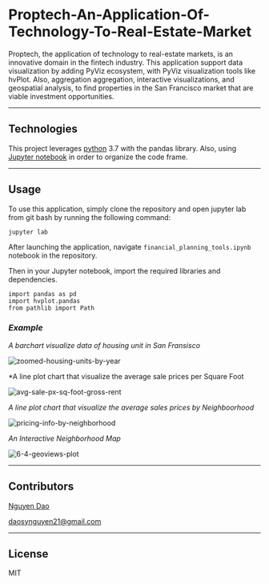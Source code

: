 # Proptech-An-Application-Of-Technology-To-Real-Estate-Market

Proptech, the application of technology to real-estate markets, is an innovative domain in the fintech industry. This application support data visualization by adding PyViz ecosystem, with PyViz visualization tools like hvPlot. Also, aggregation aggregation, interactive visualizations, and geospatial analysis, to find properties in the San Francisco market that are viable investment opportunities.

---

## Technologies

This project leverages [python](https://www.python.org/) 3.7 with the pandas library. Also, using [Jupyter notebook](https://jupyter.org/) in order to organize the code frame.

---

## Usage

To use this application, simply clone the repository and open jupyter lab from git bash by running the following command:

```jupyter lab```

After launching the application, navigate ``financial_planning_tools.ipynb`` notebook in the repository. 

Then in your Jupyter notebook, import the required libraries and dependencies.

```
import pandas as pd
import hvplot.pandas
from pathlib import Path

```

### *Example*

*A barchart visualize data of housing unit in San Fransisco* 

![zoomed-housing-units-by-year](https://user-images.githubusercontent.com/94591580/149703902-f00547d1-8ef1-4156-b27e-da6effa18913.png)

*A line plot chart that visualize the average sale prices per Square Foot

![avg-sale-px-sq-foot-gross-rent](https://user-images.githubusercontent.com/94591580/149704718-64339e36-7a6c-4754-ab0f-136d0a611cf0.png)


*A line plot chart that visualize the average sales prices by Neighboorhood*

![pricing-info-by-neighborhood](https://user-images.githubusercontent.com/94591580/149703914-da014566-06aa-4b07-8523-8a77cdc6a85e.png)

*An Interactive Neighborhood Map*

![6-4-geoviews-plot](https://user-images.githubusercontent.com/94591580/149703922-3aac4da5-fb65-41d8-9ffa-0e9ad0744602.png)

---

## Contributors

[Nguyen Dao](https://www.linkedin.com/in/nguyen-dao-a55669215/)

daosynguyen21@gmail.com


---

## License

MIT
